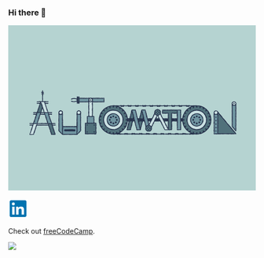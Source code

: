 ### Hi there 👋

![automation](automation.gif)

<p><a href="https://www.linkedin.com/in/prateek-nanhorya-a14919216/" target="_blank" rel="noopener noreferrer">
<img src="linkedin.png" alt="linkedin" width="40"/>
</a></p>

<p>Check out <a href="https://www.freecodecamp.org/" target="_blank" rel="noopener noreferrer">freeCodeCamp</a>.</p>



![](https://img.shields.io/badge/GitHub-100000?style=for-the-badge&logo=github&logoColor=white)



<!--
**xD-prateek/xD-prateek** is a ✨ _special_ ✨ repository because its `README.md` (this file) appears on your GitHub profile.

Here are some ideas to get you started:

- 🔭 I’m currently working on ...
- 🌱 I’m currently learning ...
- 👯 I’m looking to collaborate on ...
- 🤔 I’m looking for help with ...
- 💬 Ask me about ...
- 📫 How to reach me: ...
- 😄 Pronouns: ...
- ⚡ Fun fact: ...
-->
